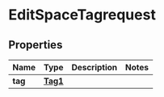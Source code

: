 

# EditSpaceTagrequest


## Properties

| Name | Type | Description | Notes |
|------------ | ------------- | ------------- | -------------|
|**tag** | [**Tag1**](Tag1.md) |  |  |



